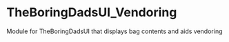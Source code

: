 # TheBoringDadsUI_Vendoring
Module for TheBoringDadsUI that displays bag contents and aids vendoring
